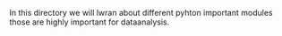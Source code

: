 In this directory we will lwran about different pyhton important modules those are highly important for dataanalysis.
